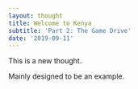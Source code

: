 ```yaml
---
layout: thought
title: Welcome to Kenya
subtitle: 'Part 2: The Game Drive'
date: '2019-09-11'
---
```


This is a new thought.

Mainly designed to be an example.
